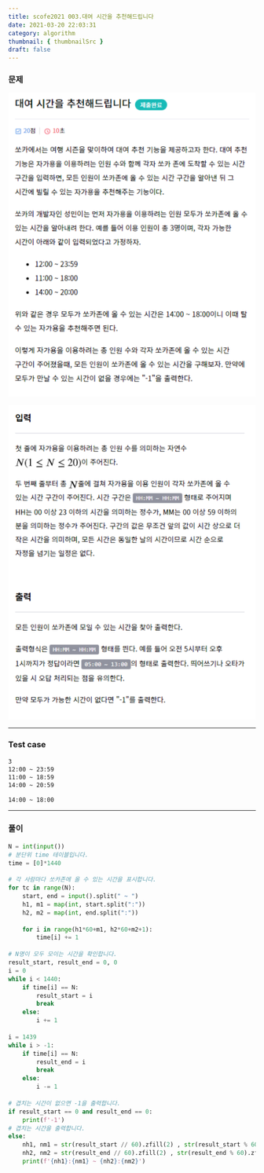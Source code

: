 ```yaml
---
title: scofe2021 003.대여 시간을 추천해드립니다
date: 2021-03-20 22:03:31
category: algorithm
thumbnail: { thumbnailSrc }
draft: false
---
```


### 문제

![image](algoimages/대여시간추천해드립니다1.png)

![image](algoimages/대여시간추천해드립니다2.png)

----

### Test case

```
3
12:00 ~ 23:59
11:00 ~ 18:59
14:00 ~ 20:59
```

```
14:00 ~ 18:00
```

---

### 풀이

```python
N = int(input())
# 분단위 time 테이블입니다.
time = [0]*1440

# 각 사람마다 쏘카존에 올 수 있는 시간을 표시합니다.
for tc in range(N):
	start, end = input().split(" ~ ")
	h1, m1 = map(int, start.split(":"))
	h2, m2 = map(int, end.split(":"))

	for i in range(h1*60+m1, h2*60+m2+1):
		time[i] += 1

# N명이 모두 모이는 시간을 확인합니다.
result_start, result_end = 0, 0
i = 0
while i < 1440:
	if time[i] == N:
		result_start = i
		break
	else:
		i += 1

i = 1439
while i > -1:
	if time[i] == N:
		result_end = i
		break
	else:
		i -= 1

# 겹치는 시간이 없으면 -1을 출력합니다.
if result_start == 0 and result_end == 0:
	print(f'-1')
# 겹치는 시간을 출력합니다.
else:
	nh1, nm1 = str(result_start // 60).zfill(2) , str(result_start % 60).zfill(2)
	nh2, nm2 = str(result_end // 60).zfill(2) , str(result_end % 60).zfill(2)
	print(f'{nh1}:{nm1} ~ {nh2}:{nm2}')
```

